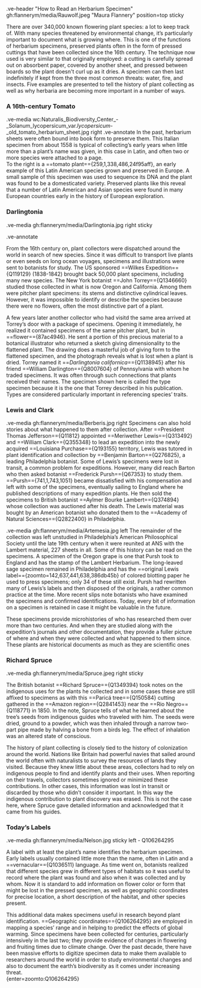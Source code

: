 .ve-header "How to Read an Herbarium Specimen" gh:flannerym/media/Rauwolf.jpeg "Maura Flannery" position=top sticky 

There are over 340,000 known flowering plant species:  a lot to keep track of. With many species threatened by environmental change, it’s particularly important to document what is growing where. This is one of the functions of herbarium specimens, preserved plants often in the form of pressed cuttings that have been collected since the 16th century.  The technique now used is very similar to that originally employed:  a cutting is carefully spread out on absorbent paper, covered by another sheet, and pressed between boards so the plant doesn't curl up as it dries. A specimen can then last indefinitely if kept from the three most common threats: water, fire, and insects.  Five examples are presented to tell the history of plant collecting as well as why herbaria are becoming more important in a number of ways.

### A 16th-century Tomato

.ve-media wc:Naturalis_Biodiversity_Center_-_Solanum_lycopersicum_var._lycopersicum_-_old_tomato_herbarium_sheet.jpg right 
.ve-annotate
In the past, herbarium sheets were often bound into book form to preserve them.  This Italian specimen from about 1558 is typical of collecting’s early years when little more than a plant’s name was given, in this case in Latin, and often two or more species were attached to a page.  
To the right is a ==tomato plant=={259,1,338,486,24f95aff}, an early example of this Latin American species grown and preserved in Europe.  A small sample of this specimen was used to sequence its DNA and the plant was found to be a domesticated variety.  Preserved plants like this reveal that a number of Latin American and Asian species were found in many European countries early in the history of European exploration. 

### Darlingtonia

.ve-media gh:flannerym/media/Darlingtonia.jpg right sticky

.ve-annotate

From the 16th century on, plant collectors were dispatched around the world in search of new species.  Since it was difficult to transport live plants or even seeds on long ocean voyages, specimens and illustrations were sent to botanists for study.  The US sponsored ==Wilkes Expedition=={Q119129} (1838-1842) brought back 50,000 plant specimens, including many new species.  The New York botanist ==John Torrey=={Q1346660} studied those collected in what is now Oregon and California.  Among them were pitcher plant specimens: its stems and distinctive cylindrical leaves.  However, it was impossible to identify or describe the species because there were no flowers, often the most distinctive part of a plant.  

A few years later another collector who had visitd the same area arrived at Torrey’s door with a package of specimens.  Opening it immediately, he realized it contained specimens of the same pitcher plant, but in ==flower=={87ac4946}.  He sent a portion of this precious material to a botanical illustrator who returned a sketch giving dimensionality to the flattened plant.  The drawing does a masterful job of giving form to the flattened specimen, and the photograph reveals what is lost when a plant is dried.  Torrey named it ==*Darlingtonia californica*=={Q1138945} after his friend ==William Darlington=={Q8007604} of Pennsylvania with whom he traded specimens.  It was often through such connections that plants received their names.  The specimen shown here is called the type specimen because it is the one that Torrey described in his publication.  Types are considered particularly important in referencing species’ traits.  

### Lewis and Clark
.ve-media gh:flannerym/media/Berberis.jpg right 
Specimens can also hold stories about what happened to them after collection. After ==President Thomas Jefferson=={Q11812} appointed ==Meriwether Lewis=={Q313492} and ==William Clark=={Q355348} to lead an expedition into the newly acquired ==Louisiana Purchase=={Q193155} territory, Lewis was tutored in plant identification and collection by ==Benjamin Barton=={Q276825}, a leading Philadelphia botanist.  Some of Lewis’s specimens were lost in transit, a common problem for expeditions.  However, many did reach Barton who then asked botanist ==Frederick Pursh=={Q67353} to study them. ==Pursh=={741,1,743,1051} became dissatisfied with his compensation and left with some of the specimens, eventually sailing to England where he published descriptions of many expedition plants. He then sold the specimens to British botanist ==Aylmer Bourke Lambert=={Q374894} whose collection was auctioned after his death. The Lewis material was bought by an American botanist who donated them to the ==Academy of Natural Sciences=={Q2822400} in Philadelphia. 

.ve-media gh:flannerym/media/Artemesia.jpg left
The remainder of the collection was left unstudied in Philadelphia’s American Philosophical Society until the late 19th century when it were reunited at ANS with the Lambert material, 227 sheets in all. Some of this history can be read on the specimens. A specimen of the Oregon grape is one that Pursh took to England and has the stamp of the Lambert Herbarium. The long-leaved sage specimen remained in Philadelphia and has the ==original Lewis label=={zoomto=142,637,441,638,386db45b} of colored blotting paper he used to press specimens; only 34 of these still exist. Pursh had rewritten many of Lewis’s labels and then disposed of the originals, a rather common practice at the time. More recent slips note botanists who have examined the specimens and confirmed identifications. Today, every bit of information on a specimen is retained in case it might be valuable in the future.

These specimens provide microhistories of who has researched them over more than two centuries. And when they are studied along with the expedition’s journals and other documentation, they provide a fuller picture of where and when they were collected and what happened to them since. These plants are historical documents as much as they are scientific ones

### Richard Spruce
.ve-media gh:flannerym/media/Spruce.jpeg right sticky

The British botanist ==Richard Spruce=={Q1349394} took notes on the indigenous uses for the plants he collected and in some cases these are still affixed to specimens as with this ==Paricá tree=={Q150584} cutting gathered in the ==Amazon region=={Q2841453} near the ==Rio Negro=={Q118771} in 1850.  In the note, Spruce tells of what he learned about the tree’s seeds from indigenous guides who traveled with him.  The seeds were dried, ground to a powder, which was then inhaled through a narrow two-part pipe made by halving a bone from a birds leg.  The effect of inhalation was an altered state of conscious.  

The history of plant collecting is closely tied to the history of colonization around the world.  Nations like Britain had powerful navies that sailed around the world often with naturalists to survey the resources of lands they visited.  Because they knew little about these areas, collectors had to rely on indigenous people to find and identify plants and their uses.  When reporting on their travels, collectors sometimes ignored or minimized these contributions.  In other cases, this information was lost in transit or discarded by those who didn’t consider it important.  In this way the indigenous contribution to plant discovery was erased.  This is not the case here, where Spruce gave detailed information and acknowledged that it came from his guides.

### Today’s Labels
.ve-media gh:flannerym/media/Nelson.jpg sticky left
    -  Q106264295

A label with at least the plant’s name identifies the herbarium specimen.  Early labels usually contained little more than the name, often in Latin and a ==vernacular=={Q1036511} language. As time went on, botanists realized that different species grew in different types of habitats so it was useful to record where the plant was found and also when it was collected and by whom.  Now it is standard to add information on flower color or form that might be lost in the pressed specimen, as well as geographic coordinates for precise location, a short description of the habitat, and other species present.  

This additional data makes specimens useful in research beyond plant identification.  ==Geographic coordinates=={Q106264295} are employed in mapping a species’ range and in helping to predict the effects of global warming.  Since specimens have been collected for centuries, particularly intensively in the last two; they provide evidence of changes in flowering and fruiting times due to climate change.  Over the past decade, there have been massive efforts to digitize specimen data to make them available to researchers around the world in order to study environmental changes and also to document the earth’s biodiversity as it comes under increasing threat.  
{enter=zoomto:Q106264295}


